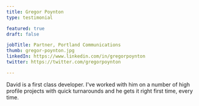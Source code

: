 ```yaml
---
title: Gregor Poynton
type: testimonial

featured: true
draft: false

jobTitle: Partner, Portland Communications
thumb: gregor-poynton.jpg
linkedIn: https://www.linkedin.com/in/gregorpoynton
twitter: https://twitter.com/gregorpoynton

---
```


David is a first class developer. I've worked with him on a number of high profile projects with quick turnarounds and he gets it right first time, every time.
